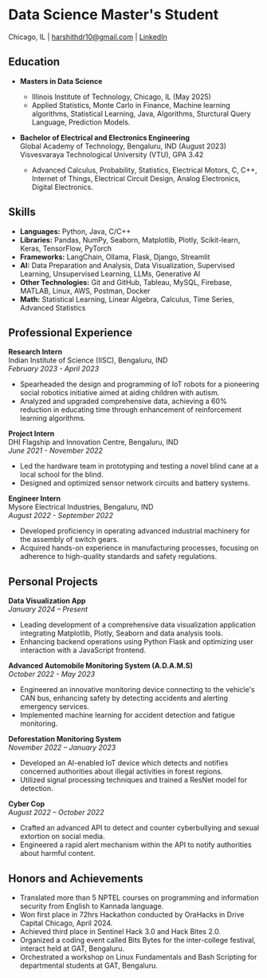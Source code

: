 # Data Science Master's Student

Chicago, IL | harshithdr10@gmail.com | [LinkedIn](linkedin.com/in/harshith-deshalli-ravi)

## Education
- **Masters in Data Science**  
   - Illinois Institute of Technology, Chicago, IL (May 2025)
   - Applied Statistics, Monte Carlo in Finance, Machine learning algorithms, Statistical Learning, Java, Algorithms, Sturctural Query Language, Prediction Models.

- **Bachelor of Electrical and Electronics Engineering**  
  Global Academy of Technology, Bengaluru, IND (August 2023)  
  Visvesvaraya Technological University (VTU), GPA 3.42
  - Advanced Calculus, Probability, Statistics, Electrical Motors, C, C++, Internet of Things, Electrical Circuit Design, Analog Electronics, Digital Electronics.

## Skills
- **Languages:** Python, Java, C/C++
- **Libraries:** Pandas, NumPy, Seaborn, Matplotlib, Plotly, Scikit-learn, Keras, TensorFlow, PyTorch
- **Frameworks:** LangChain, Ollama, Flask, Django, Streamlit
- **AI:** Data Preparation and Analysis, Data Visualization, Supervised Learning, Unsupervised Learning, LLMs, Generative AI
- **Other Technologies:** Git and GitHub, Tableau, MySQL, Firebase, MATLAB, Linux, AWS, Postman, Docker
- **Math:** Statistical Learning, Linear Algebra, Calculus, Time Series, Advanced Statistics

## Professional Experience
**Research Intern**  
Indian Institute of Science (IISC), Bengaluru, IND  
_February 2023 - April 2023_
- Spearheaded the design and programming of IoT robots for a pioneering social robotics initiative aimed at aiding children with autism.
- Analyzed and upgraded comprehensive data, achieving a 60% reduction in educating time through enhancement of reinforcement learning algorithms.

**Project Intern**  
DHI Flagship and Innovation Centre, Bengaluru, IND  
_June 2021 - November 2022_
- Led the hardware team in prototyping and testing a novel blind cane at a local school for the blind.
- Designed and optimized sensor network circuits and battery systems.

**Engineer Intern**  
Mysore Electrical Industries, Bengaluru, IND  
_August 2022 - September 2022_
- Developed proficiency in operating advanced industrial machinery for the assembly of switch gears.
- Acquired hands-on experience in manufacturing processes, focusing on adherence to high-quality standards and safety regulations.

## Personal Projects
**Data Visualization App**  
_January 2024 – Present_
- Leading development of a comprehensive data visualization application integrating Matplotlib, Plotly, Seaborn and data analysis tools.
- Enhancing backend operations using Python Flask and optimizing user interaction with a JavaScript frontend.

**Advanced Automobile Monitoring System (A.D.A.M.S)**  
_October 2022 - May 2023_
- Engineered an innovative monitoring device connecting to the vehicle's CAN bus, enhancing safety by detecting accidents and alerting emergency services.
- Implemented machine learning for accident detection and fatigue monitoring.

**Deforestation Monitoring System**  
_November 2022 – January 2023_
- Developed an AI-enabled IoT device which detects and notifies concerned authorities about illegal activities in forest regions.
- Utilized signal processing techniques and trained a ResNet model for detection.

**Cyber Cop**  
_August 2022 – October 2022_
- Crafted an advanced API to detect and counter cyberbullying and sexual extortion on social media.
- Engineered a rapid alert mechanism within the API to notify authorities about harmful content.

## Honors and Achievements
- Translated more than 5 NPTEL courses on programming and information security from English to Kannada language.
- Won first place in 72hrs Hackathon conducted by OraHacks in Drive Capital Chicago, April 2024.
- Achieved third place in Sentinel Hack 3.0 and Hack Bites 2.0.
- Organized a coding event called Bits Bytes for the inter-college festival, interact held at GAT, Bengaluru.
- Orchestrated a workshop on Linux Fundamentals and Bash Scripting for departmental students at GAT, Bengaluru.

